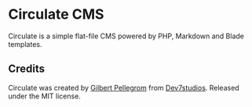 # Circulate CMS

Circulate is a simple flat-file CMS powered by PHP, Markdown and Blade templates.

## Credits

Circulate was created by [Gilbert Pellegrom](https://gilbitron.me) from [Dev7studios](https://dev7studios.co). Released under the MIT license.